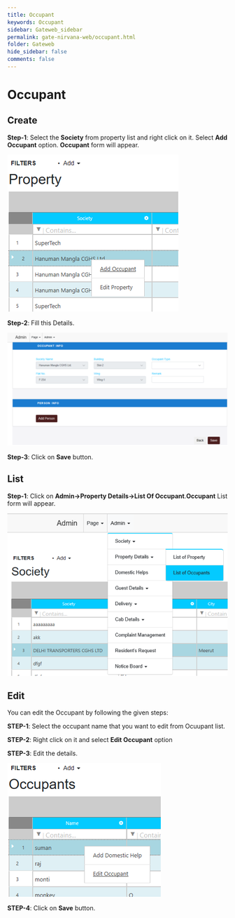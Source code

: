 ```yaml
---
title: Occupant
keywords: Occupant
sidebar: Gateweb_sidebar
permalink: gate-nirvana-web/occupant.html
folder: Gateweb
hide_sidebar: false
comments: false
---
```


# Occupant

## Create

**Step-1**: Select the **Society** from property list and right click on it. Select **Add Occupant** option. **Occupant** form will appear.

![](/images/AOccupantCreateSelectMenuweb.png)

**Step-2**: Fill this Details.

![](/images/AOccupantCreateSelectFormweb.png)

**Step-3**: Click on **Save** button.


## List


**Step-1**:  Click on **Admin->Property Details->List Of Occupant**.**Occupant** List form will appear.

![](/images/AOccupantListweb.png)



## Edit


You can edit the Occupant by following the given steps:

**STEP-1**: Select the occupant name that you want to edit from Ocuupant list.

**STEP-2**: Right click on it and select **Edit Occupant** option                             
                                   

**STEP-3**: Edit the details.


![](/images/AOccupantEditweb.png)


**STEP-4**: Click on **Save** button.
